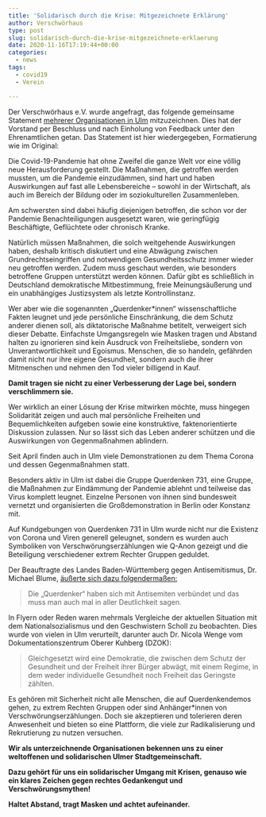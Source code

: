```yaml
---
title: 'Solidarisch durch die Krise: Mitgezeichnete Erklärung'
author: Verschwörhaus
type: post
slug: solidarisch-durch-die-krise-mitgezeichnete-erklaerung
date: 2020-11-16T17:19:44+00:00
categories:
  - news
tags:
  - covid19
  - Verein

---
```

Der Verschwörhaus e.V. wurde angefragt, das folgende gemeinsame Statement [mehrerer Organisationen in Ulm][1] mitzuzeichnen. Dies hat der Vorstand per Beschluss und nach Einholung von Feedback unter den Ehrenamtlichen getan. Das Statement ist hier wiedergegeben, Formatierung wie im Original:

Die Covid-19-Pandemie hat ohne Zweifel die ganze Welt vor eine völlig neue Herausforderung gestellt. Die Maßnahmen, die getroffen werden mussten, um die Pandemie einzudämmen, sind hart und haben Auswirkungen auf fast alle Lebensbereiche &#8211; sowohl in der Wirtschaft, als auch im Bereich der Bildung oder im soziokulturellen Zusammenleben.
  
Am schwersten sind dabei häufig diejenigen betroffen, die schon vor der Pandemie Benachteiligungen ausgesetzt waren, wie geringfügig Beschäftigte, Geflüchtete oder chronisch Kranke.

Natürlich müssen Maßnahmen, die solch weitgehende Auswirkungen haben, deshalb kritisch diskutiert und eine Abwägung zwischen Grundrechtseingriffen und notwendigem Gesundheitsschutz immer wieder neu getroffen werden. Zudem muss geschaut werden, wie besonders betroffene Gruppen unterstützt werden können. Dafür gibt es schließlich in Deutschland demokratische Mitbestimmung, freie Meinungsäußerung und ein unabhängiges Justizsystem als letzte Kontrollinstanz.

Wer aber wie die sogenannten &#8222;Querdenker*innen&#8220; wissenschaftliche Fakten leugnet und jede persönliche Einschränkung, die dem Schutz anderer dienen soll, als diktatorische Maßnahme betitelt, verweigert sich dieser Debatte. Einfachste Umgangsregeln wie Masken tragen und Abstand halten zu ignorieren sind kein Ausdruck von Freiheitsliebe, sondern von Unverantwortlichkeit und Egoismus. Menschen, die so handeln, gefährden damit nicht nur ihre eigene Gesundheit, sondern auch die ihrer Mitmenschen und nehmen den Tod vieler billigend in Kauf.
  
**Damit tragen sie nicht zu einer Verbesserung der Lage bei, sondern verschlimmern sie.**

Wer wirklich an einer Lösung der Krise mitwirken möchte, muss hingegen Solidarität zeigen und auch mal persönliche Freiheiten und Bequemlichkeiten aufgeben sowie eine konstruktive, faktenorientierte Diskussion zulassen. Nur so lässt sich das Leben anderer schützen und die Auswirkungen von Gegenmaßnahmen ablindern.

Seit April finden auch in Ulm viele Demonstrationen zu dem Thema Corona und dessen Gegenmaßnahmen statt.
  
Besonders aktiv in Ulm ist dabei die Gruppe Querdenken 731, eine Gruppe, die Maßnahmen zur Eindämmung der Pandemie ablehnt und teilweise das Virus komplett leugnet. Einzelne Personen von ihnen sind bundesweit vernetzt und organisierten die Großdemonstration in Berlin oder Konstanz mit.

Auf Kundgebungen von Querdenken 731 in Ulm wurde nicht nur die Existenz von Corona und Viren generell geleugnet, sondern es wurden auch Symboliken von Verschwörungserzählungen wie Q-Anon gezeigt und die Beteiligung verschiedener extrem Rechter Gruppen geduldet.
  
Der Beauftragte des Landes Baden-Württemberg gegen Antisemitismus, Dr. Michael Blume, [äußerte sich dazu folgendermaßen:][2]

> Die &#8222;Querdenker&#8220; haben sich mit Antisemiten verbündet und das muss man auch mal in aller Deutlichkeit sagen.

In Flyern oder Reden waren mehrmals Vergleiche der aktuellen Situation mit dem Nationalsozialismus und den Geschwistern Scholl zu beobachten. Dies wurde von vielen in Ulm verurteilt, darunter auch Dr. Nicola Wenge vom Dokumentationszentrum Oberer Kuhberg (DZOK):

> Gleichgesetzt wird eine Demokratie, die zwischen dem Schutz der Gesundheit und der Freiheit ihrer Bürger abwägt, mit einem Regime, in dem weder individuelle Gesundheit noch Freiheit das Geringste zählten.

Es gehören mit Sicherheit nicht alle Menschen, die auf Querdenkendemos gehen, zu extrem Rechten Gruppen oder sind Anhänger*innen von Verschwörungserzählungen. Doch sie akzeptieren und tolerieren deren Anwesenheit und bieten so eine Plattform, die viele zur Radikalisierung und Rekrutierung zu nutzen versuchen.

**Wir als unterzeichnende Organisationen bekennen uns zu einer weltoffenen und solidarischen Ulmer Stadtgemeinschaft.**
  
**Dazu gehört für uns ein solidarischer Umgang mit Krisen, genauso wie ein klares Zeichen gegen rechtes Gedankengut und Verschwörungsmythen!**

**Haltet Abstand, tragt Masken und achtet aufeinander.**

&nbsp;

 [1]: https://twitter.com/Kollektiv_26/status/1327599764603613185
 [2]: https://www.swr.de/swraktuell/baden-wuerttemberg/stuttgart/michael-blume-antisemitismusbeauftragter-bw-im-interview-100.html